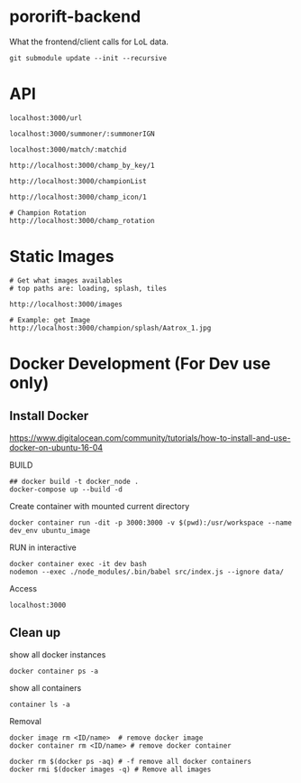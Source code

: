 # pororift-backend
What the frontend/client calls for LoL data.


```
git submodule update --init --recursive
```

# API
```
localhost:3000/url

localhost:3000/summoner/:summonerIGN

localhost:3000/match/:matchid

http://localhost:3000/champ_by_key/1

http://localhost:3000/championList

http://localhost:3000/champ_icon/1

# Champion Rotation
http://localhost:3000/champ_rotation

```

# Static Images
```
# Get what images availables
# top paths are: loading, splash, tiles

http://localhost:3000/images

# Example: get Image
http://localhost:3000/champion/splash/Aatrox_1.jpg

```


# Docker Development (For Dev use only)

## Install Docker
https://www.digitalocean.com/community/tutorials/how-to-install-and-use-docker-on-ubuntu-16-04

BUILD
```
## docker build -t docker_node .
docker-compose up --build -d
```

Create container with mounted current directory
```
docker container run -dit -p 3000:3000 -v $(pwd):/usr/workspace --name dev_env ubuntu_image
```

RUN in interactive
```
docker container exec -it dev bash
nodemon --exec ./node_modules/.bin/babel src/index.js --ignore data/
```

Access
```
localhost:3000
```

## Clean up
show all docker instances
```
docker container ps -a
```

show all containers
```
container ls -a
```

Removal
```
docker image rm <ID/name>  # remove docker image
docker container rm <ID/name> # remove docker container

docker rm $(docker ps -aq) # -f remove all docker containers
docker rmi $(docker images -q) # Remove all images


```
